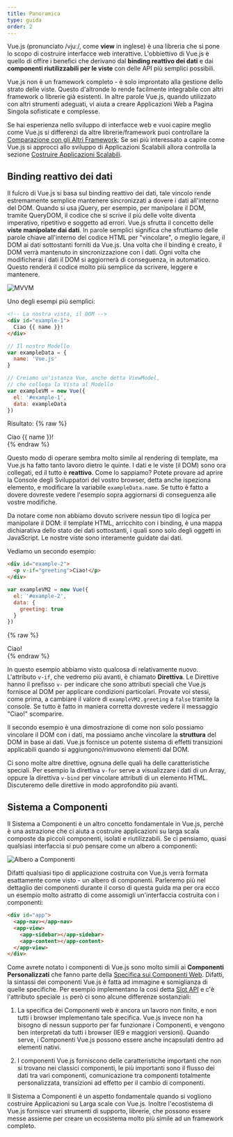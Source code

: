 ```yaml
---
title: Panoramica
type: guida
order: 2
---
```


Vue.js (pronunciato /vjuː/, come **view** in inglese) è una libreria che si pone lo scopo di costruire interfacce web interattive. L'obbiettivo di Vue.js è quello di offire i benefici che derivano dal **binding reattivo dei dati** e dai **componenti riutilizzabili per le viste** con delle API più semplici possibili.

Vue.js non è un framework completo - è solo improntato alla gestione dello strato delle viste. Questo d'altronde lo rende facilmente integrabile con altri framework o librerie già esistenti. In altre parole Vue.js, quando utilizzato con altri strumenti adeguati, vi aiuta a creare Applicazioni Web a Pagina Singola sofisticate e complesse.

Se hai esperienza nello sviluppo di interfacce web e vuoi capire meglio come Vue.js si differenzi da altre librerie/framework puoi controllare la [Comparazione con gli Altri Framework](comparison.html); Se sei più interessato a capire come Vue.js si approcci allo sviluppo di Applicazioni Scalabili allora controlla la sezione [Costruire Applicazioni Scalabili](application.html).

## Binding reattivo dei dati

Il fulcro di Vue.js si basa sul binding reattivo dei dati, tale vincolo rende estremamente semplice mantenere sincronizzati a dovere i dati all'interno del DOM. Quando si usa jQuery, per esempio, per manipolare il DOM, tramite QueryDOM, il codice che si scrive il più delle volte diventa imperativo, ripetitivo e soggetto ad errori. Vue.js sfrutta il concetto delle **viste manipolate dai dati**. In parole semplici significa che sfruttiamo delle parole chiave all'interno del codice HTML per "vincolare", o meglio legare, il DOM ai dati sottostanti forniti da Vue.js. Una volta che il binding è creato, il DOM verrà mantenuto in sincronizzazione con i dati. Ogni volta che modificherai i dati il DOM si aggiornerà di conseguenza, in automatico. Questo renderà il codice molto più semplice da scrivere, leggere e mantenere.

![MVVM](/images/mvvm.png)

Uno degli esempi più semplici:

``` html
<!-- La nostra vista, il DOM -->
<div id="example-1">
  Ciao {{ name }}!
</div>
```

``` js
// Il nostro Modello
var exampleData = {
  name: 'Vue.js'
}

// Creiamo un'istanza Vue, anche detta ViewModel,
// che collega la Vista al Modello
var exampleVM = new Vue({
  el: '#example-1',
  data: exampleData
})
```

Risultato:
{% raw %}
<div id="example-1" class="demo">Ciao {{ name }}!</div>
<script>
var exampleData = {
  name: 'Vue.js'
}
var exampleVM = new Vue({
  el: '#example-1',
  data: exampleData
})
</script>
{% endraw %}

Questo modo di operare sembra molto simile al rendering di template, ma Vue.js ha fatto tanto lavoro dietro le quinte. I dati e le viste (il DOM) sono ora collegati, ed il tutto è **reattivo**. Come lo sappiamo? Potete provare ad aprire la Console degli Sviluppatori del vostro browser, detta anche ispeziona elemento, e modificare la variabile `exampleData.name`. Se tutto è fatto a dovere dovreste vedere l'esempio sopra aggiornarsi di conseguenza alle vostre modifiche.

Da notare come non abbiamo dovuto scrivere nessun tipo di logica per manipolare il DOM: il template HTML, arricchito con i binding, è una mappa dichiarativa dello stato dei dati sottostanti, i quali sono solo degli oggetti in JavaScript. Le nostre viste sono interamente guidate dai dati.

Vediamo un secondo esempio:

``` html
<div id="example-2">
  <p v-if="greeting">Ciao!</p>
</div>
```

``` js
var exampleVM2 = new Vue({
  el: '#example-2',
  data: {
    greeting: true
  }
})
```

{% raw %}
<div id="example-2" class="demo">
  <span v-if="greeting">Ciao!</span>
</div>
<script>
var exampleVM2 = new Vue({
  el: '#example-2',
  data: {
    greeting: true
  }
})
</script>
{% endraw %}

In questo esempio abbiamo visto qualcosa di relativamente nuovo. L'attributo `v-if`, che vedremo più avanti, è chiamato **Direttiva**. Le Direttive hanno il prefisso `v-` per indicare che sono attributi speciali che Vue.js fornisce al DOM per applicare condizioni particolari. Provate voi stessi, come prima, a cambiare il valore di `exampleVM2.greeting` a `false` tramite la console. Se tutto è fatto in maniera corretta dovreste vedere il messaggio "Ciao!" scomparire.

Il secondo esempio è una dimostrazione di come non solo possiamo vincolare il DOM con i dati, ma possiamo anche vincolare la **struttura** del DOM in base ai dati. Vue.js fornisce un potente sistema di effetti transizioni applicabili quando si aggiungono/rimuovono elementi dal DOM.

Ci sono molte altre direttive, ognuna delle quali ha delle caratteristiche speciali. Per esempio la direttiva `v-for` serve a visualizzare i dati di un Array, oppure la direttiva `v-bind` per vincolare attributi di un elemento HTML. Discuteremo delle direttive in modo approfondito più avanti.

## Sistema a Componenti

Il Sistema a Componenti è un altro concetto fondamentale in Vue.js, perché è una astrazione che ci aiuta a costruire applicazioni su larga scala composte da piccoli componenti, isolati e riutilizzabili. Se ci pensiamo, quasi qualsiasi interfaccia si può pensare come un albero a componenti:

![Albero a Componenti](/images/components.png)

Difatti qualsiasi tipo di applicazione costruita con Vue.js verrà formata esattamente come visto - un albero di componenti. Parleremo più nel dettaglio dei componenti durante il corso di questa guida ma per ora ecco un esempio molto astratto di come assomigli un'interfaccia costruita con i componenti:

``` html
<div id="app">
  <app-nav></app-nav>
  <app-view>
    <app-sidebar></app-sidebar>
    <app-content></app-content>
  </app-view>
</div>
```

Come avrete notato i componenti di Vue.js sono molto simili ai **Componenti Personalizzati** che fanno parte della [Specifica sui Componenti Web](http://www.w3.org/wiki/WebComponents/). Difatti, la sintassi dei componenti Vue.js è fatta ad immagine e somiglianza di quelle specifiche. Per esempio implementano la così detta [Slot API](https://github.com/w3c/webcomponents/blob/gh-pages/proposals/Slots-Proposal.md) e c'è l'attributo speciale `is` però ci sono alcune differenze sostanziali:

1. La specifica dei Componenti web è ancora un lavoro non finito, e non tutti i browser implementano tale specifica. Vue.js invece non ha bisogno di nessun supporto per far funzionare i Componenti, e vengono ben interpretati da tutti i browser (IE9 e maggiori versioni). Quando serve, i Componenti Vue.js possono essere anche incapsulati dentro ad elementi nativi.

2. I componenti Vue.js forniscono delle caratteristiche importanti che non si trovano nei classici componenti, le più importanti sono il flusso dei dati tra vari componenti, comunicazione tra componenti totalmente personalizzata, transizioni ad effetto per il cambio di componenti.

Il Sistema a Componenti è un aspetto fondamentale quando si vogliono costruire Applicazioni su Larga scale con Vue.js. Inoltre l'ecostistema di Vue.js fornisce vari strumenti di supporto, librerie, che possono essere messe assieme per creare un ecosistema molto più simile ad un framework completo.
